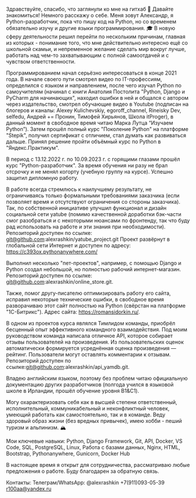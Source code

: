 Здравствуйте, спасибо, что заглянули ко мне на гитхаб &#128587;
Давайте знакомиться! Немного расскажу о себе. Меня зовут Александр, я Python-разработчик, пока что пишу код на Python, но со временем обязательно изучу и другие языки программирования. &#127891;
В новую сферу деятельности решил перейти по нескольким причинам, главная из которых - понимание того, что мне действительно интересно ещё со школьной скамьи, и непременное желание сделать мир вокруг лучше, работать над чем-то захватывающим с полной самоотдачей и с чувством ответственности.

Программированием начал серьёзно интересоваться в конце 2021 года. В начале своего пути смотрел видео по IT-профессиям, определился с языком и направлением, после чего изучал Python по самоучителям (начинал с книги Анатолия Постолита "Python, Django и PyCharm для начинающих", находил ошибки в ней и общался с автором через издательство, смотрел обучающие видео в Youtube (подписан на блогеров и каналы: Alexey Kulichevskiy, egoroff_channel, Rineisky Dev, selfedu, Андрей += Пронин, Тимофей Хирьянов, Школа itProger), в данный момент в свободное время читаю Марка Лутца “Изучаем Python”). Затем прошёл полный курс "Поколение Python" на платформе "Stepik", получил сертификат с отличием, стал думать как развиваться дальше. Принял решение пройти объёмный курс по Python в "Яндекс.Практикум".

В период с 13.12.2022 г. по 10.09.2023 г. с горящими глазами прошёл курс "Python-разработчик". За время обучения ни разу не брал отсрочку и не менял когорту (учебную группу на курсе). Успешно защитил дипломную работу.

В работе всегда стремлюсь к наилучшему результату, не ограничиваясь только формальными требованиями заказчика (если позволяет время и отсутствуют ограничения со стороны заказчика). Так, по собственной инициативе улучшил функционал и дизайн социальной сети yatube (помимо качественной доработки бэк-части смог разобраться и с некоторыми нюансами по фронтенду, так что буду рад использовать на работе и эти знания при необходимости). Репозиторий доступен по ссылке: git@github.com:alexrashkin/yatube_project.git 
Проект развёрнут в глобальной сети Интернет и доступен по адресу: https://c393ox.pythonanywhere.com/

Выполнил несколько "пет-проектов", например, с помощью Django и Python создал небольшой, но полностью рабочий интернет-магазин. Репозиторий доступен по ссылке: git@github.com:alexrashkin/online_store.git.

Также, помог другу-писателю оптимизировать работу его сайта, исправил некоторые технические ошибки, в свободное время разворачиваю этот сайт полностью на Python (свёрстан на платформе "1С-Битрикс"). Адрес сайта: https://romansidorkin.ru/.

В одном из проектов курса являлся Тимлидом команды, приобрёл бесценный опыт эффективного командного взаимодействия. Под моим руководством команда написала отличное API, которое собирает отзывы пользователей на произведения. Из пользовательских оценок автоматически формируется усреднённая оценка произведения — рейтинг. Пользователи могут оставлять комментарии к отзывам. Репозиторий доступен по ссылке:git@github.com:alexrashkin/api_yamdb.git.

Владею английским языком, поэтому без проблем читаю официальную документацию других разработчиков (полгода учился в языковой школе в Ирландии, прошёл обучение уровня B1&C1).

Могу охарактеризовать себя как в высшей степени ответственный, исполнительный, коммуникабельный и неконфликтный человек, умеющий работать как самостоятельно, так и в команде. Веду здоровый образ жизни (без вредных привычек), имею хобби - пеший туризм и альпинизм. &#127956;&#65039;

Мои ключевые навыки: Python, Django Framework, Git, API, Docker, VS Code, SQL, PostgreSQL, Linux, Работа с базами данных, Nginx, HTML, Bootstrap, Pythonanywhere, Gunicorn, Docker Hub

В настоящее время я открыт для сотрудничества, рассматриваю любые предложения о работе. Буду благодарен за обратную связь. 

Контакты:
Телеграм/WhatsApp: @alexrashkin
+7(911)093-05-39
r100aa@yandex.ru


